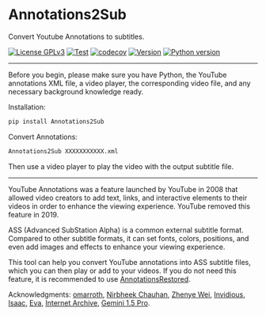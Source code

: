 # Annotations2Sub

Convert Youtube Annotations to subtitles.

[![License GPLv3](https://img.shields.io/pypi/l/Annotations2Sub?color=1)](https://pypi.org/project/Annotations2Sub/)
[![Test](https://github.com/USED255/Annotations2Sub/actions/workflows/test.yml/badge.svg)](https://github.com/USED255/Annotations2Sub/actions/workflows/test.yml)
[![codecov](https://codecov.io/gh/USED255/Annotations2Sub/branch/master/graph/badge.svg?token=SSNQNEAXMP)](https://codecov.io/gh/USED255/Annotations2Sub)
[![Version](https://img.shields.io/pypi/v/Annotations2Sub)](https://pypi.org/project/Annotations2Sub)
[![Python version](https://img.shields.io/pypi/pyversions/Annotations2Sub)](https://pypi.org/project/Annotations2Sub)

---

Before you begin, please make sure you have Python, the YouTube annotations XML file, a video player, the corresponding video file, and any necessary background knowledge ready.

Installation:

```bash
pip install Annotations2Sub
```

Convert Annotations:

```bash
Annotations2Sub XXXXXXXXXXX.xml
```

Then use a video player to play the video with the output subtitle file.

---

YouTube Annotations was a feature launched by YouTube in 2008 that allowed video creators to add text, links, and interactive elements to their videos in order to enhance the viewing experience. YouTube removed this feature in 2019.

ASS (Advanced SubStation Alpha) is a common external subtitle format. Compared to other subtitle formats, it can set fonts, colors, positions, and even add images and effects to enhance your viewing experience.

This tool can help you convert YouTube annotations into ASS subtitle files, which you can then play or add to your videos. If you do not need this feature, it is recommended to use [AnnotationsRestored](https://github.com/isaackd/AnnotationsRestored).

Acknowledgments:
[omarroth](https://archive.org/details/youtubeannotations),
[Nirbheek Chauhan](https://github.com/nirbheek/youtube-ass),
[Zhenye Wei](https://github.com/weizhenye/ASS/wiki/ASS-字幕格式规范),
[Invidious](https://invidious.io/),
[Isaac](https://github.com/isaackd/annotationlib),
[Eva](https://github.com/po5/assnotations),
[Internet Archive](https://archive.org/),
[Gemini 1.5 Pro](https://deepmind.google/models/gemini/pro/).
